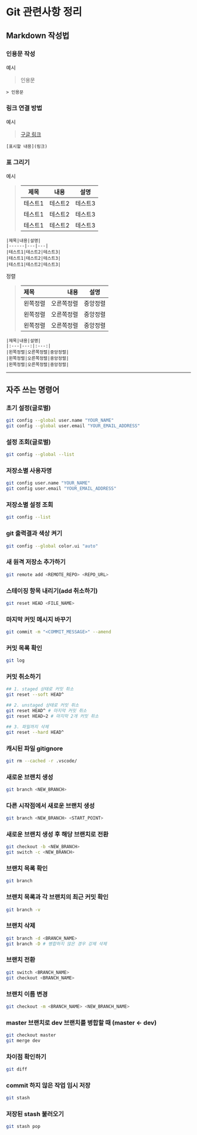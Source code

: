 # Git 관련사항 정리

## Markdown 작성법

### 인용문 작성

예시
> 인용문
> 
```
> 인용문
```
### 링크 연결 방법
예시
> [구글 링크](https://www.google.com)

```
[표시할 내용](링크)
```

### 표 그리기
예시
> |제목|내용|설명|
>|------|---|---|
>|테스트1|테스트2|테스트3|
>|테스트1|테스트2|테스트3|
>|테스트1|테스트2|테스트3|

```
|제목|내용|설명|
|------|---|---|
|테스트1|테스트2|테스트3|
|테스트1|테스트2|테스트3|
|테스트1|테스트2|테스트3|
```

정렬
>|제목|내용|설명|
>|:---|---:|:---:|
>|왼쪽정렬|오른쪽정렬|중앙정렬|
>|왼쪽정렬|오른쪽정렬|중앙정렬|
>|왼쪽정렬|오른쪽정렬|중앙정렬|

```
|제목|내용|설명|
|:---|---:|:---:|
|왼쪽정렬|오른쪽정렬|중앙정렬|
|왼쪽정렬|오른쪽정렬|중앙정렬|
|왼쪽정렬|오른쪽정렬|중앙정렬|
```

---
## 자주 쓰는 명령어


### 초기 설정(글로벌)

```bash
git config --global user.name "YOUR_NAME"
git config --global user.email "YOUR_EMAIL_ADDRESS"
```

### 설정 조회(글로벌)

```bash
git config --global --list
```

### 저장소별 사용자명

```bash
git config user.name "YOUR_NAME"
git config user.email "YOUR_EMAIL_ADDRESS"
```

### 저장소별 설정 조회

```bash
git config --list
```

### git 출력결과 색상 켜기

```bash
git config --global color.ui "auto"
```

### 새 원격 저장소 추가하기

```bash
git remote add <REMOTE_REPO> <REPO_URL>
```

### 스테이징 항목 내리기(add 취소하기)

```bash
git reset HEAD <FILE_NAME>
```

### 마지막 커밋 메시지 바꾸기

```bash
git commit -m "<COMMIT_MESSAGE>" --amend
```

### 커밋 목록 확인

```bash
git log
```

### 커밋 취소하기

```bash
## 1. staged 상태로 커밋 취소
git reset --soft HEAD^

## 2. unstaged 상태로 커밋 취소
git reset HEAD^ # 마지막 커밋 취소
git reset HEAD~2 # 마지막 2개 커밋 취소

## 3. 파일까지 삭제
git reset --hard HEAD^
```

### 캐시된 파일 gitignore

```bash
git rm --cached -r .vscode/
```

### 새로운 브랜치 생성

```bash
git branch <NEW_BRANCH>
```

### 다른 시작점에서 새로운 브랜치 생성

```bash
git branch <NEW_BRANCH> <START_POINT>
```

### 새로운 브랜치 생성 후 해당 브랜치로 전환

```bash
git checkout -b <NEW_BRANCH>
git switch -c <NEW_BRANCH>
```

### 브랜치 목록 확인

```bash
git branch
```

### 브랜치 목록과 각 브랜치의 최근 커밋 확인

```bash
git branch -v
```

### 브랜치 삭제

```bash
git branch -d <BRANCH_NAME>
git branch -D # 병합하지 않은 경우 강제 삭제
```

### 브랜치 전환

```bash
git switch <BRANCH_NAME>
git checkout <BRANCH_NAME>
```

### 브랜치 이름 변경

```bash
git checkout -m <BRANCH_NAME> <NEW_BRANCH_NAME>
```

### master 브랜치로 dev 브랜치를 병합할 때 (master ← dev)

```bash
git checkout master
git merge dev
```

### 차이점 확인하기

```bash
git diff
```

### commit 하지 않은 작업 임시 저장

```bash
git stash
```

### 저장된 stash 불러오기

```bash
git stash pop